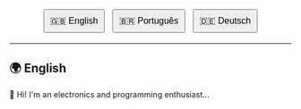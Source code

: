 <!DOCTYPE html>
<html lang="en">
<head>
    <meta charset="UTF-8">
    <meta name="viewport" content="width=device-width, initial-scale=1.0">
    <title>Profile Page</title>
    <style>
        /* Basic styling for better visibility */
        .button-container button {
            margin: 5px;
            padding: 10px;
            font-size: 16px;
        }
    </style>
</head>
<body>

<div align="center" class="button-container">
  <button onclick="showLanguage('english')">🇬🇧 English</button>
  <button onclick="showLanguage('portuguese')">🇧🇷 Português</button>
  <button onclick="showLanguage('german')">🇩🇪 Deutsch</button>
</div>

<hr>

<div id="english" style="display:block;">
  <h2>🌍 English</h2>
  <p>👋 Hi! I'm an electronics and programming enthusiast...</p>
</div>

<div id="portuguese" style="display:none;">
  <h2>🌍 Português</h2>
  <p>👋 Olá! Sou um entusiasta da eletrônica e programação...</p>
</div>

<div id="german" style="display:none;">
  <h2>🌍 Deutsch</h2>
  <p>👋 Hallo! Ich bin ein Elektronik- und Programmierbegeisterter...</p>
</div>

<script>
  // Function to show the selected language and hide the others
  function showLanguage(lang) {
    // Hide all language sections
    document.getElementById('english').style.display = 'none';
    document.getElementById('portuguese').style.display = 'none';
    document.getElementById('german').style.display = 'none';

    // Show the selected language section
    document.getElementById(lang).style.display = 'block';
  }
</script>

</body>
</html>
